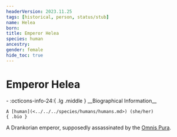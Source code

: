 ```yaml
---
headerVersion: 2023.11.25
tags: [historical, person, status/stub]
name: Helea
born:
title: Emperor Helea
species: human
ancestry:
gender: female
hide_toc: true
---
```


# Emperor Helea
<div class="grid cards ext-narrow-margin ext-one-column" markdown>
- :octicons-info-24:{ .lg .middle } __Biographical Information__

    A [human](<../../../species/humans/humans.md>) (she/her)  
    { .bio }

</div>


A Drankorian emperor, supposedly assassinated by the [Omnis Pura](<../../../groups/drankorian-societies/omnis-pura.md>).

